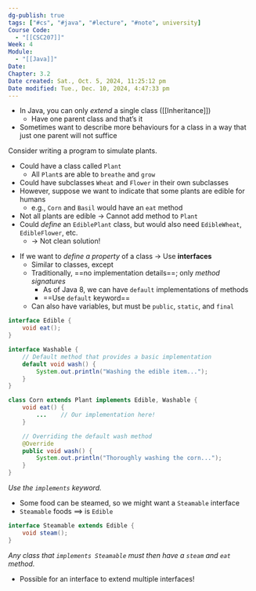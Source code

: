```yaml
---
dg-publish: true
tags: ["#cs", "#java", "#lecture", "#note", university]
Course Code:
  - "[[CSC207]]"
Week: 4
Module:
  - "[[Java]]"
Date:
Chapter: 3.2
Date created: Sat., Oct. 5, 2024, 11:25:12 pm
Date modified: Tue., Dec. 10, 2024, 4:47:33 pm
---
```


- In Java, you can only *extend* a single class ([[Inheritance]])
    - Have one parent class and that’s it
- Sometimes want to describe more behaviours for a class in a way that just one parent will not suffice

Consider writing a program to simulate plants.

- Could have a class called `Plant`
    - All `Plant`s are able to `breathe` and `grow`
- Could have subclasses `Wheat` and `Flower` in their own subclasses
- However, suppose we want to indicate that some plants are edible for humans
    - e.g., `Corn` and `Basil` would have an `eat` method
- Not all plants are edible → Cannot add method to `Plant`
- Could *define* an `EdiblePlant` class, but would also need `EdibleWheat`, `EdibleFlower`, etc.
    - → Not clean solution!

<!-- break -->
- If we want to *define a property* of a class → Use **interfaces**
    - Similar to classes, except
    - Traditionally, ==no implementation details==; only *method signatures*
        - As of Java 8, we can have `default` implementations of methods
        - ==Use `default` keyword==
    - Can also have variables, but must be `public`, `static`, and `final`

```java
interface Edible {
    void eat();
}
```

```java title:"Interface with default implementation"
interface Washable {
    // Default method that provides a basic implementation
    default void wash() {
        System.out.println("Washing the edible item...");
    }
}
```

```java
class Corn extends Plant implements Edible, Washable {
    void eat() {
        ...    // Our implementation here!
    }

    // Overriding the default wash method
    @Override
    public void wash() {
        System.out.println("Thoroughly washing the corn...");
    }
}
```

*Use the `implements` keyword.*

- Some food can be steamed, so we might want a `Steamable` interface
- `Steamable` foods $\implies$ is `Edible`

```java
interface Steamable extends Edible {
    void steam();
}
```

*Any class that `implements Steamable` must then have a `steam` and `eat` method.*

- Possible for an interface to extend multiple interfaces!
